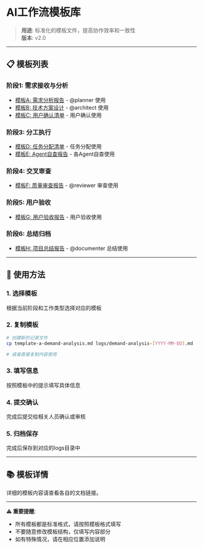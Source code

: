 # AI工作流模板库

> **用途**: 标准化的模板文件，提高协作效率和一致性  
> **版本**: v2.0

---

## 📋 模板列表

### 阶段1: 需求接收与分析
- [模板A: 需求分析报告](./template-a-demand-analysis.md) - @planner 使用
- [模板B: 技术方案设计](./template-b-solution-design.md) - @architect 使用  
- [模板C: 用户确认清单](./template-c-user-confirmation.md) - 用户确认使用

### 阶段3: 分工执行
- [模板D: 任务分配清单](./template-d-task-allocation.md) - 任务分配使用
- [模板E: Agent自查报告](./template-e-self-check.md) - 各Agent自查使用

### 阶段4: 交叉审查
- [模板F: 质量审查报告](./template-f-quality-review.md) - @reviewer 审查使用

### 阶段5: 用户验收
- [模板G: 用户验收报告](./template-g-user-acceptance.md) - 用户验收使用

### 阶段6: 总结归档
- [模板H: 项目总结报告](./template-h-project-summary.md) - @documenter 总结使用

---

## 🔧 使用方法

### 1. 选择模板
根据当前阶段和工作类型选择对应的模板

### 2. 复制模板
```bash
# 创建新的记录文件
cp template-a-demand-analysis.md logs/demand-analysis-[YYYY-MM-DD].md

# 或者直接复制内容使用
```

### 3. 填写信息
按照模板中的提示填写具体信息

### 4. 提交确认
完成后提交给相关人员确认或审核

### 5. 归档保存
完成后保存到对应的logs目录中

---

## 📚 模板详情

详细的模板内容请查看各自的文档链接。

---

**⚠️ 重要提醒**:
- 所有模板都是标准格式，请按照模板格式填写
- 不要随意修改模板结构，仅填写内容部分
- 如有特殊情况，请在相应位置添加说明

